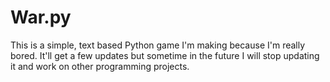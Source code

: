 # War.py
This is a simple, text based Python game I'm making because I'm really bored. It'll get a few updates but sometime in the future I will stop updating it and work on other programming projects. 

